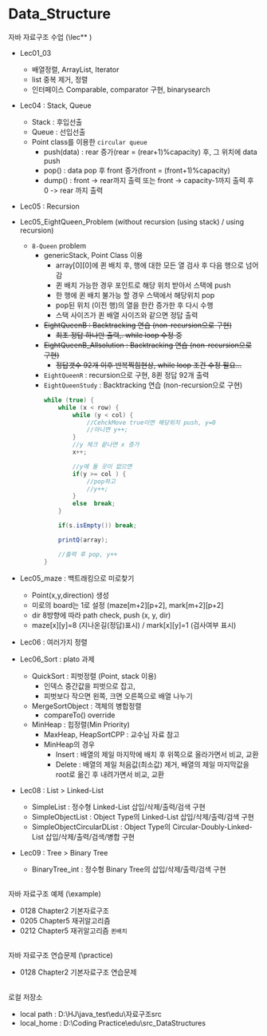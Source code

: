 # Data_Structure
자바 자료구조 수업 (\lec** )
+ Lec01_03
  + 배열정렬, ArrayList, Iterator
  + list 중복 제거, 정렬
  + 인터페이스 Comparable, comparator 구현, binarysearch
+ Lec04 : Stack, Queue
  + Stack : 후입선출
  + Queue : 선입선출
  + Point class를 이용한 `circular queue`
    + push(data) : rear 증가(rear = (rear+1)%capacity) 후, 그 위치에 data push
    + pop() : data pop 후 front 증가(front = (front+1)%capacity)
    + dump() : front -> rear까지 출력 또는 front -> capacity-1까지 출력 후 0 -> rear 까지 출력
+ Lec05 : Recursion
+ Lec05_EightQueen_Problem (without recursion (using stack) / using recursion) 
  + `8-Queen` problem
    + genericStack, Point Class 이용
      + array[0][0]에 퀸 배치 후, 행에 대한 모든 열 검사 후 다음 행으로 넘어감
      + 퀸 배치 가능한 경우 포인트로 해당 위치 받아서 스택에 push
      + 한 행에 퀸 배치 불가능 할 경우 스택에서 해당위치 pop
      + pop된 위치 (이전 행)의 열을 한칸 증가한 후 다시 수행
      + 스택 사이즈가 퀸 배열 사이즈와 같으면 정답 출력
    + ~~EightQueenB : Backtracking 연습 (non-recursion으로 구현)~~
      + ~~최초 정답 하나만 출력,. while loop 수정 중~~
    + ~~EightQueenB_Allsolution : Backtracking 연습 (non-recursion으로 구현)~~
      + ~~정답갯수 92개 이후 반복찍힘현상, while loop 조건 수정 필요...~~
    + `EightQueenR` : recursion으로 구현, 8퀸 정답 92개 출력
    + `EightQueenStudy` : Backtracking 연습 (non-recursion으로 구현)
      ```java
      while (true) {
          while (x < row) {
              while (y < col) {
                  //CehckMove true이면 해당위치 push, y=0
                  //아니면 y++;
              }
              //y 체크 끝나면 x 증가
              x++;

              //y에 둘 곳이 없으면 
              if(y >= col ) {
                  //pop하고 
                  //y++;
              } 
              else	break;
          }

          if(s.isEmpty()) break;

          printQ(array);

          //출력 후 pop, y++
      }		
      ```		      
+ Lec05_maze : 백트래킹으로 미로찾기
  + Point(x,y,direction) 생성
  + 미로의 board는 1로 설정 (maze[m+2][p+2], mark[m+2][p+2]
  + dir 8방향에 따라 path check, push (x, y, dir)
  + maze[x][y]=8 (지나온길(정답)표시) / mark[x][y]=1 (검사여부 표시)
  
+ Lec06 : 여러가지 정렬
+ Lec06_Sort : plato 과제
  + QuickSort : 피벗정렬 (Point, stack 이용)
    + 인덱스 중간값을 피벗으로 잡고, 
    + 피벗보다 작으면 왼쪽, 크면 오른쪽으로 배열 나누기
  + MergeSortObject : 객체의 병합정렬
    + compareTo() override 
  + MinHeap : 힙정렬(Min Priority)
    + MaxHeap, HeapSortCPP : 교수님 자료 참고
    + MinHeap의 경우
      + Insert : 배열의 제일 마지막에 배치 후 위쪽으로 올라가면서 비교, 교환
      + Delete : 배열의 제일 처음값(최소값) 제거, 배열의 제일 마지막값을 root로 옮긴 후 내려가면서 비교, 교환
+ Lec08 : List > Linked-List
  + SimpleList : 정수형 Linked-List 삽입/삭제/출력/검색 구현
  + SimpleObjectList : Object Type의 Linked-List 삽입/삭제/출력/검색 구현
  + SimpleObjectCircularDList : Object Type의 Circular-Doubly-Linked-List 삽입/삭제/출력/검색/병합 구현
+ Lec09 : Tree > Binary Tree
  + BinaryTree_int : 정수형 Binary Tree의 삽입/삭제/출력/검색 구현

##
자바 자료구조 예제 (\example)
+ 0128 Chapter2 기본자료구조
+ 0205 Chapter5 재귀알고리즘
+ 0212 Chapter5 재귀알고리즘 `퀸배치`

##
자바 자료구조 연습문제 (\practice)
+ 0128 Chapter2 기본자료구조 연습문제

##
로컬 저장소
+ local path : D:\HJ\java_test\edu\자료구조src
+ local_home : D:\Coding Practice\edu\src_DataStructures
